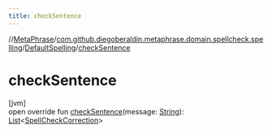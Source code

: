 ```yaml
---
title: checkSentence
---
```

//[MetaPhrase](../../../index.html)/[com.github.diegoberaldin.metaphrase.domain.spellcheck.spelling](../index.html)/[DefaultSpelling](index.html)/[checkSentence](check-sentence.html)



# checkSentence



[jvm]\
open override fun [checkSentence](check-sentence.html)(message: [String](https://kotlinlang.org/api/latest/jvm/stdlib/kotlin/-string/index.html)): [List](https://kotlinlang.org/api/latest/jvm/stdlib/kotlin.collections/-list/index.html)&lt;[SpellCheckCorrection](../../com.github.diegoberaldin.metaphrase.domain.spellcheck/-spell-check-correction/index.html)&gt;




